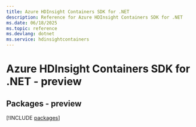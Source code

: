 ```yaml
---
title: Azure HDInsight Containers SDK for .NET
description: Reference for Azure HDInsight Containers SDK for .NET
ms.date: 06/18/2025
ms.topic: reference
ms.devlang: dotnet
ms.service: hdinsightcontainers
---
```

# Azure HDInsight Containers SDK for .NET - preview
## Packages - preview
[!INCLUDE [packages](hdinsight-containers-index.md)]